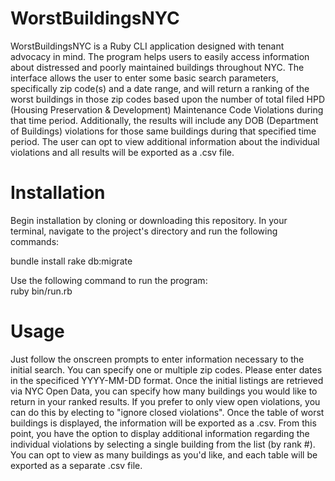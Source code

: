 # WorstBuildingsNYC

WorstBuildingsNYC is a Ruby CLI application designed with tenant advocacy in mind. The program helps users to easily access information about distressed and poorly maintained buildings throughout NYC.  The interface allows the user to enter some basic search parameters, specifically zip code(s) and a date range, and will return a ranking of the worst buildings in those zip codes based upon the number of total filed HPD (Housing Preservation & Development) Maintenance Code Violations during that time period.  Additionally, the results will include any DOB (Department of Buildings) violations for those same buildings during that specified time period.  The user can opt to view additional information about the individual violations and all results will be exported as a .csv file. 

# Installation

Begin installation by cloning or downloading this repository.  In your terminal, navigate to the project's directory and run the following commands:

bundle install 
rake db:migrate

Use the following command to run the program:  
ruby bin/run.rb


# Usage

Just follow the onscreen prompts to enter information necessary to the initial search.  You can specify one or multiple zip codes.  Please enter dates in the specificed YYYY-MM-DD format.  Once the initial listings are retrieved via NYC Open Data, you can specify how many buildings you would like to return in your ranked results.  If you prefer to only view open violations, you can do this by electing to "ignore closed violations".  Once the table of worst buildings is displayed, the information will be exported as a .csv.  From this point, you have the option to display additional information regarding the individual violations by selecting a single building from the list (by rank #).  You can opt to view as many buildings as you'd like, and each table will be exported as a separate .csv file.
